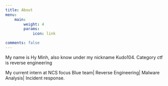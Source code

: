 ```yaml
---
title: About
menu:
    main: 
        weight: 4
        params:
            icon: link

comments: false
---
```


My name is Hy Minh, also know under my nickname Kudo104. Category ctf  is reverse engineering

My current intern at NCS focus Blue team| Reverse Engineering| Malware Analysis| Incident response.
